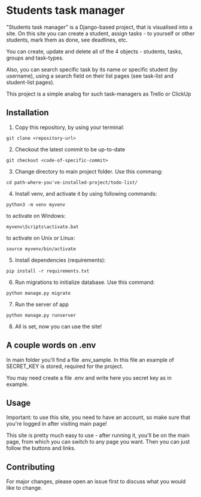 # Students task manager

"Students task manager" is a Django-based project, that is visualised into a site. On this site you can create a student, assign tasks - to yourself or other students, mark them as done, see deadlines, etc.

You can create, update and delete all of the 4 objects - students, tasks, groups and task-types.

Also, you can search specific task by its name or specific student (by username), using a search field on their list pages (see task-list and student-list pages).

This project is a simple analog for such task-managers as Trello or ClickUp

## Installation

1. Copy this repository, by using your terminal:
```git
git clone <repository-url>
```
2. Checkout the latest commit to be up-to-date
```git
git checkout <code-of-specific-commit>
```
3. Change directory to main project folder. Use this commang:
```git
cd path-where-you've-installed-project/todo-list/
```
4. Install venv, and activate it by using following commands:
```git
python3 -m venv myvenv
```
to activate on Windows:
```git
myvenv\Scripts\activate.bat
```
to activate on Unix or Linux:
```git
source myvenv/bin/activate
```
5. Install dependencies (requirements):
```git
pip install -r requirements.txt
```
6. Run migrations to initialize database. Use this command:
```git
python manage.py migrate
```
7. Run the server of app
```git
python manage.py runserver
```
8. All is set, now you can use the site!

## A couple words on .env
In main folder you'll find a file .env_sample. In this file an example of SECRET_KEY is stored, required for the project.

You may need create a file .env and write here you secret key as in example.

## Usage
Important: to use this site, you need to have an account, so make sure that you're logged in after visiting main page!

This site is pretty much easy to use - after running it, you'll be on the main page, from which you can switch to any page you want. Then you can just follow the buttons and links.

## Contributing

For major changes, please open an issue first to discuss what you would like to change.

